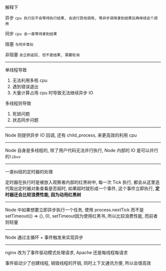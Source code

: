 解释下

异步 `cpu 执行后不会等待执行结果, 会进行其他调用, 等异步调用拿到结果后再继续这个调用`

同步 `cpu 会一直等待拿到结果`

阻塞 `与同步类似`

非阻塞 `会立即返回, 但不是结果, 需要轮询`

---

单线程导致

1. 无法利用多核 cpu
2. 遇到错误退出
3. 大量计算占用 cpu 时导致无法继续异步 IO

多线程则导致

1. 死锁问题
2. 状态同步问题

---

Node 则提供异步 IO 回调, 还有 child_process, 来更高效的利用 cpu

---

Node 自身是多线程的, 除了用户代码无法并行执行, Node 内部的 IO 是可以并行的`libuv`

---

一直纠结的定时器的处理

定时器在执行时是被放入观察者内部的红黑树中, 每一次 Tick 执行, 都会从这里迭代取出定时器对象查看是否超时, 如果超时就形成一个事件, 这个事件立即执行, **定时器还会比较浪费性能, 因为动用红黑树**

---

Node 中如果想要立即异步执行一个任务, 使用 process.nextTick 而不是 setTimeout(() => {}, 0), setTimeout因为使用红黑书, 所以比较浪费性能, 而前者则轻量

---

Node 通过主循环 + 事件触发来实现异步

---

nginx 改为了事件驱动模式处理请求, Apache 还是每线程每请求

事件驱动少了创建线程, 销毁线程的开销, 同时上下文通讯方便, 所以会很高效



